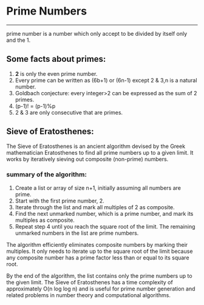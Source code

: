 # Prime Numbers

---

prime number is a number which only accept to be divided by itself only and the 1.

## Some facts about primes:

1. **2** is only the even prime number.
2. Every prime can be written as (6b+1) or (6n-1) except 2 & 3,n is a natural number.
3. Goldbach conjecture: every integer>2 can be expressed as the sum of 2 primes.
4. (p-1)! = (p-1)%p
5. 2 & 3 are only consecutive that are primes.

## Sieve of Eratosthenes:

The Sieve of Eratosthenes is an ancient algorithm devised by the Greek mathematician Eratosthenes to find all prime numbers up to a given limit. It works by iteratively sieving out composite (non-prime) numbers.

### summary of the algorithm:

1. Create a list or array of size n+1, initially assuming all numbers are prime.
2. Start with the first prime number, 2.
3. Iterate through the list and mark all multiples of 2 as composite.
4. Find the next unmarked number, which is a prime number, and mark its multiples as composite.
5. Repeat step 4 until you reach the square root of the limit.
The remaining unmarked numbers in the list are prime numbers.


The algorithm efficiently eliminates composite numbers by marking their multiples. It only needs to iterate up to the square root of the limit because any composite number has a prime factor less than or equal to its square root.

By the end of the algorithm, the list contains only the prime numbers up to the given limit. The Sieve of Eratosthenes has a time complexity of approximately O(n log log n) and is useful for prime number generation and related problems in number theory and computational algorithms.